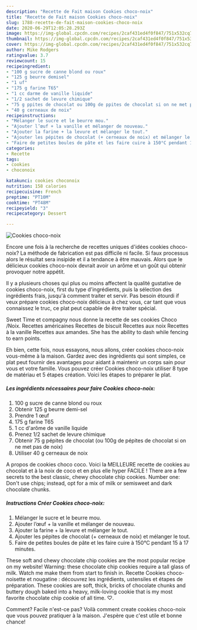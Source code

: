 ```yaml
---
description: "Recette de Fait maison Cookies choco-noix"
title: "Recette de Fait maison Cookies choco-noix"
slug: 1788-recette-de-fait-maison-cookies-choco-noix
date: 2020-06-29T12:05:28.293Z
image: https://img-global.cpcdn.com/recipes/2caf431ed4f0f847/751x532cq70/cookies-choco-noix-photo-principale-de-la-recette.jpg
thumbnail: https://img-global.cpcdn.com/recipes/2caf431ed4f0f847/751x532cq70/cookies-choco-noix-photo-principale-de-la-recette.jpg
cover: https://img-global.cpcdn.com/recipes/2caf431ed4f0f847/751x532cq70/cookies-choco-noix-photo-principale-de-la-recette.jpg
author: Mike Rodgers
ratingvalue: 3.7
reviewcount: 15
recipeingredient:
- "100 g sucre de canne blond ou roux"
- "125 g beurre demisel"
- "1 uf"
- "175 g farine T65"
- "1 cc darme de vanille liquide"
- "1/2 sachet de levure chimique"
- "75 g ppites de chocolat ou 100g de ppites de chocolat si on ne met pas de noix"
- "40 g cerneaux de noix"
recipeinstructions:
- "Mélanger le sucre et le beurre mou."
- "Ajouter l’œuf + la vanille et mélanger de nouveau."
- "Ajouter la farine + la levure et mélanger le tout."
- "Ajouter les pépites de chocolat (+ cerneaux de noix) et mélanger le tout."
- "Faire de petites boules de pâte et les faire cuire à 150°C pendant 15 à 17 minutes."
categories:
- Recette
tags:
- cookies
- choconoix

katakunci: cookies choconoix 
nutrition: 158 calories
recipecuisine: French
preptime: "PT10M"
cooktime: "PT48M"
recipeyield: "3"
recipecategory: Dessert

---
```



![Cookies choco-noix](https://img-global.cpcdn.com/recipes/2caf431ed4f0f847/751x532cq70/cookies-choco-noix-photo-principale-de-la-recette.jpg)

Encore une fois à la recherche de recettes uniques d'idées cookies choco-noix? La méthode de fabrication est pas difficile ni facile. Si faux processus alors le résultat sera insipide et il a tendance à être mauvais. Alors que le délicieux cookies choco-noix devrait avoir un arôme et un goût qui obtenir provoquer notre appétit.

Il y a plusieurs choses qui plus ou moins affectent la qualité gustative de cookies choco-noix, first du type d'ingrédients, puis la sélection des ingrédients frais, jusqu'à comment traiter et servir. Pas besoin étourdi if veux prépare cookies choco-noix délicieux à chez vous, car tant que vous connaissez le truc, ce plat peut capable de être traiter spécial.

Sweet Time et compagny nous donne la recette de ses cookies Choco /Noix. Recettes américaines Recettes de biscuit Recettes aux noix Recettes à la vanille Recettes aux amandes. She has the ability to dash while fencing to earn points.


Eh bien, cette fois, nous essayons, nous allons, créer cookies choco-noix vous-même à la maison. Gardez avec des ingrédients qui sont simples, ce plat peut fournir des avantages pour aidant à maintenir un corps sain pour vous et votre famille. Vous pouvez créer Cookies choco-noix utiliser 8 type de matériau et 5 étapes création. Voici les étapes to préparer le plat.

<!--inarticleads1-->

##### Les ingrédients nécessaires pour faire Cookies choco-noix:

1.  100 g sucre de canne blond ou roux
1. Obtenir 125 g beurre demi-sel
1. Prendre 1 œuf
1.  175 g farine T65
1.  1 cc d&#39;arôme de vanille liquide
1. Prenez 1/2 sachet de levure chimique
1. Obtenir 75 g pépites de chocolat (ou 100g de pépites de chocolat si on ne met pas de noix)
1. Utiliser 40 g cerneaux de noix


A propos de cookies choco coco. Voici la MEILLEURE recette de cookies au chocolat et à la noix de coco et en plus elle hyper FACILE ! There are a few secrets to the best classic, chewy chocolate chip cookies. Number one: Don&#39;t use chips; instead, opt for a mix of milk or semisweet and dark chocolate chunks. 

<!--inarticleads2-->

##### Instructions Créer Cookies choco-noix:

1. Mélanger le sucre et le beurre mou.
1. Ajouter l’œuf + la vanille et mélanger de nouveau.
1. Ajouter la farine + la levure et mélanger le tout.
1. Ajouter les pépites de chocolat (+ cerneaux de noix) et mélanger le tout.
1. Faire de petites boules de pâte et les faire cuire à 150°C pendant 15 à 17 minutes.


These soft and chewy chocolate chip cookies are the most popular recipe on my website! Warning: these chocolate chip cookies require a tall glass of milk. Watch me make them from start to finish in. Recette Cookies choco-noisette et nougatine : découvrez les ingrédients, ustensiles et étapes de préparation. These cookies are soft, thick, bricks of chocolate chunks and buttery dough baked into a heavy, milk-loving cookie that is my most favorite chocolate chip cookie of all time. ♡. 


Comment? Facile n'est-ce pas? Voilà comment create cookies choco-noix que vous pouvez pratiquer à la maison. J'espère que c'est utile et bonne chance!
